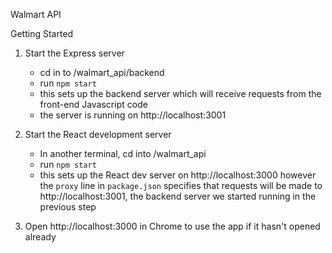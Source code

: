 Walmart API

Getting Started

1) Start the Express server
    - cd in to /walmart_api/backend
    - run `npm start`
    - this sets up the backend server which will receive requests from the front-end Javascript code
    - the server is running on http://localhost:3001


2) Start the React development server
    - In another terminal, cd into /walmart_api
    - run `npm start`
    - this sets up the React dev server on http://localhost:3000 however the `proxy` line in `package.json` specifies that requests will be made to http://localhost:3001, the backend server we started running in the previous step


3) Open http://localhost:3000 in Chrome to use the app if it hasn't opened already
